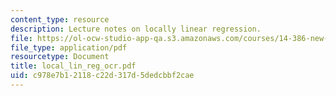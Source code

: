 ```yaml
---
content_type: resource
description: Lecture notes on locally linear regression.
file: https://ol-ocw-studio-app-qa.s3.amazonaws.com/courses/14-386-new-econometric-methods-spring-2007/c978e7b12118c22d317d5dedcbbf2cae_local_lin_reg_ocr.pdf
file_type: application/pdf
resourcetype: Document
title: local_lin_reg_ocr.pdf
uid: c978e7b1-2118-c22d-317d-5dedcbbf2cae
---
```

